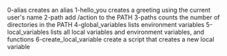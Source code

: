 0-alias creates an alias
1-hello_you creates a greeting using the current user's name
2-path add /action to the PATH
3-paths counts the number of directories in the PATH
4-global_variables lists environment variables
5-local_variables lists all local variables and environment variables, and functions
6-create_local_variable create a script that creates a new local variable
